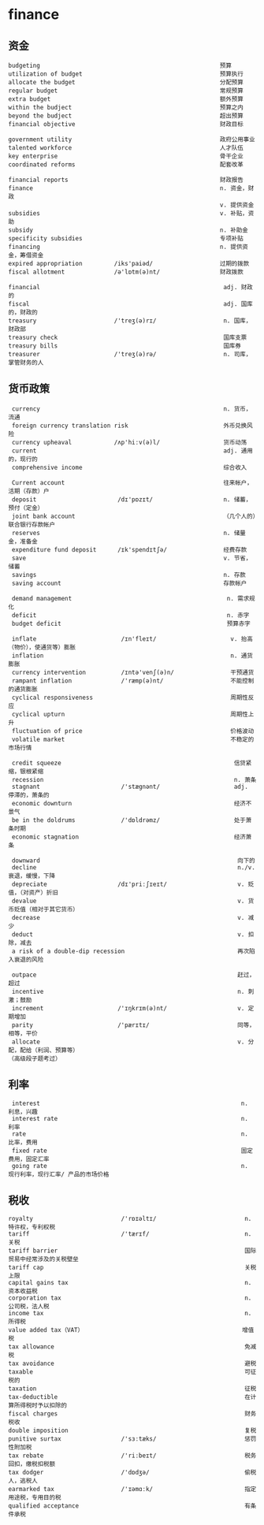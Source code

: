 # finance
## 资金
    budgeting                                                   预算 
    utilization of budget                                       预算执行 
    allocate the budget                                         分配预算
    regular budget                                              常规预算
    extra budget                                                额外预算
    within the budject                                          预算之内
    beyond the budject                                          超出预算
    financial objective                                         财政目标 

    government utility                                          政府公用事业 
    talented workforce                                          人才队伍 
    key enterprise                                              骨干企业 
    coordinated reforms                                         配套改革 

    financial reports                                           财政报告
    finance                                                     n. 资金，财政
                                                                v. 提供资金
    subsidies                                                   v. 补贴，资助
    subsidy                                                     n. 补助金
    specificity subsidies                                       专项补贴 
    financing                                                   n. 提供资金，筹借资金
    expired appropriation         /iks'paiəd/                   过期的拨款 
    fiscal allotment              /ə'lɒtm(ə)nt/                 财政拨款 

    financial                                                    adj. 财政的
    fiscal                                                       adj. 国库的，财政的
    treasury                      /'treʒ(ə)rɪ/                   n. 国库，财政部
    treasury check                                               国库支票 
    treasury bills                                               国库券 
    treasurer                     /'treʒ(ə)rə/                   n. 司库，掌管财务的人
          
## 货币政策
     currency                                                    n. 货币，流通
     foreign currency translation risk                           外币兑换风险 
     currency upheaval            /ʌp'hiːv(ə)l/                  货币动荡 
     current                                                     adj. 通用的，现行的
     comprehensive income                                        综合收入 

     Current account                                             往来帐户，活期（存款）户
     deposit                       /dɪ'pɒzɪt/                    n. 储蓄，预付（定金）
     joint bank account                                          （几个人的）联合银行存款帐户
     reserves                                                    n. 储量金，准备金
     expenditure fund deposit      /ɪk'spendɪtʃə/                经费存款
     save                                                        v. 节省，储蓄
     savings                                                     n. 存款
     saving account                                              存款帐户

     demand management                                            n. 需求规化
     deficit                                                      n. 赤字
     budget deficit                                               预算赤字 

     inflate                        /ɪn'fleɪt/                     v. 抬高（物价），使通货等）膨胀
     inflation                                                     n. 通货膨胀
     currency intervention          /ɪntə'venʃ(ə)n/                干预通货 
     rampant inflation              /'ræmp(ə)nt/                   不能控制的通货膨胀 
     cyclical responsiveness                                       周期性反应 
     cyclical upturn                                               周期性上升 
     fluctuation of price                                          价格波动 
     volatile market                                               不稳定的市场行情 

     credit squeeze                                                 信贷紧缩，银根紧缩 
     recession                                                      n. 萧条
     stagnant                       /'stægnənt/                     adj. 停滞的，萧条的
     economic downturn                                              经济不景气 
     be in the doldrums             /'dɒldrəmz/                     处于萧条时期 
     economic stagnation                                            经济萧条 

     downward                                                        向下的  
     decline                                                         n./v. 衰退，缓慢，下降
     depreciate                    /dɪ'priːʃɪeɪt/                    v. 贬值，（对资产）折旧
     devalue                                                         v. 货币贬值（相对于其它货币）
     decrease                                                        v. 减少
     deduct                                                          v. 扣除，减去
     a risk of a double-dip recession                                再次陷入衰退的风险 

     outpace                                                         赶过，超过 
     incentive                                                       n. 刺激；鼓励
     increment                     /'ɪŋkrɪm(ə)nt/                    v. 定期增加
     parity                        /'pærɪtɪ/                         同等，相等，平价
     allocate                                                        v. 分配，配给（利润、预算等）
    （高级段子题考过）

## 利率    
     interest                                                         n. 利息，兴趣
     interest rate                                                    n. 利率
     rate                                                             n. 比率，费用
     fixed rate                                                       固定费用，固定汇率
     going rate                                                       n. 现行利率，现行汇率/ 产品的市场价格

## 税收
    royalty                         /'rɒɪəltɪ/                         n. 特许权，专利权税
    tariff                          /'tærɪf/                           n. 关税 
    tariff barrier                                                     国际贸易中经常涉及的关税壁垒
    tariff cap                                                         关税上限 
    capital gains tax                                                  n. 资本收益税
    corporation tax                                                    n. 公司税，法人税
    income tax                                                         n. 所得税
    value added tax（VAT）                                             增值税
    tax allowance                                                      免减税
    tax avoidance                                                      避税
    taxable                                                            可征税的
    taxation                                                           征税
    tax-deductible                                                     在计算所得税时予以扣除的
    fiscal charges                                                     财务税收 
    double imposition                                                  复税 
    punitive surtax                 /'sɜːtæks/                         惩罚性附加税 
    tax rebate                      /'riːbeɪt/                         税务回扣，缴税扣税额 
    tax dodger                      /'dɒdʒə/                           偷税人，逃税人 
    earmarked tax                   /'ɪəmɑːk/                          指定用途税，专用目的税 
    qualified acceptance                                               有条件承税 










   

    

